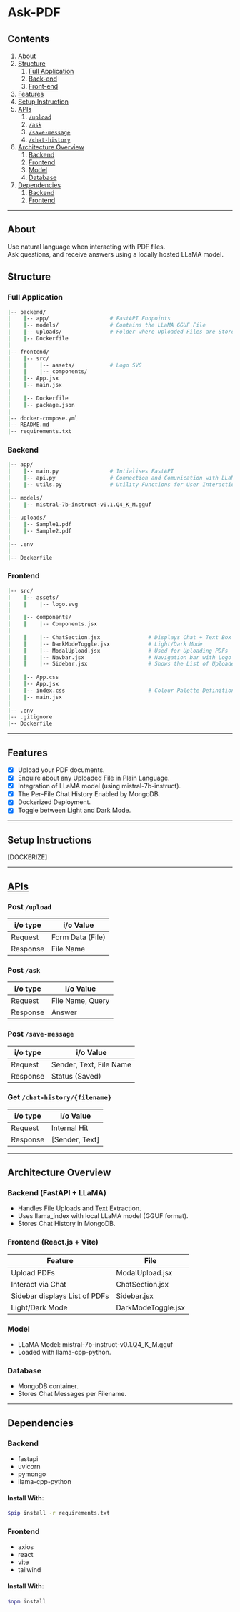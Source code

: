# Ask-PDF

## Contents
1. [About](#about)
2. [Structure](#structure)
    1. [Full Application](#full-application)
    2. [Back-end](#backend)
    3. [Front-end](#frontend)
3. [Features](#features)
4. [Setup Instruction](#setup-instructions)
5. [APIs](#apis)
    1. [`/upload`](#post-upload)
    2. [`/ask`](#post-ask)
    3. [`/save-message`](#post-save-message)
    4. [`/chat-history`](#get-chat-historyfilename)
6. [Architecture Overview](#architecture-overview)
    1. [Backend](#backend-fastapi--llama)
    2. [Frontend](#frontend-reactjs--vite)
    3. [Model](#model)
    4. [Database](#database)
7. [Dependencies](#dependencies)
    1. [Backend](#backend-1)
    2. [Frontend](#frontend-1)

---

## About
Use natural language when interacting with PDF files.  
Ask questions, and receive answers using a locally hosted LLaMA model.

## Structure
### Full Application
```sh
|-- backend/
|    |-- app/                   # FastAPI Endpoints
|    |-- models/                # Contains the LLaMA GGUF File
|    |-- uploads/               # Folder where Uploaded Files are Stored
|    |-- Dockerfile
|
|-- frontend/
|    |-- src/
|    |    |-- assets/           # Logo SVG
|    |    |-- components/
|    |-- App.jsx
|    |-- main.jsx
|
|    |-- Dockerfile
|    |-- package.json
|
|-- docker-compose.yml
|-- README.md
|-- requirements.txt
```

### Backend
```sh
|-- app/
|    |-- main.py                # Intialises FastAPI
|    |-- api.py                 # Connection and Comunication with LLaMa and Database
|    |-- utils.py               # Utility Functions for User Interaction
|
|-- models/
|    |-- mistral-7b-instruct-v0.1.Q4_K_M.gguf
|
|-- uploads/
|    |-- Sample1.pdf
|    |-- Sample2.pdf
|
|-- .env
|
|-- Dockerfile
```

### Frontend
```sh
|-- src/
|    |-- assets/
|    |    |-- logo.svg
|
|    |-- components/
|    |    |-- Components.jsx
|
|    |    |-- ChatSection.jsx               # Displays Chat + Text Box
|    |    |-- DarkModeToggle.jsx            # Light/Dark Mode
|    |    |-- ModalUpload.jsx               # Used for Uploading PDFs
|    |    |-- Navbar.jsx                    # Navigation bar with Logo and Utility Buttons.
|    |    |-- Sidebar.jsx                   # Shows the List of Uploaded PDFs
|
|    |-- App.css
|    |-- App.jsx
|    |-- index.css                          # Colour Palette Definition for Light/Dark Mode
|    |-- main.jsx
|
|-- .env
|-- .gitignore
|-- Dockerfile
```

---

## Features
- [x] Upload your PDF documents.
- [x] Enquire about any Uploaded File in Plain Language.
- [x] Integration of LLaMA model (using mistral-7b-instruct).
- [x] The Per-File Chat History Enabled by MongoDB.
- [x] Dockerized Deployment.
- [x] Toggle between Light and Dark Mode.

---

## Setup Instructions
[DOCKERIZE]

---

## [APIs](./backend/app/api.py)

### Post `/upload`
| i/o type | i/o Value |
|---------|----------|
| Request | Form Data (File) |
| Response | File Name |

### Post `/ask`
| i/o type | i/o Value |
|---------|----------|
| Request | File Name, Query |
| Response | Answer |

### Post `/save-message`
| i/o type | i/o Value |
|---------|----------|
| Request | Sender, Text, File Name |
| Response | Status (Saved) |

### Get `/chat-history/{filename}`
| i/o type | i/o Value |
|---------|----------|
| Request | Internal Hit |
| Response | [Sender, Text] |

---

## Architecture Overview
### Backend (FastAPI + LLaMA)
- Handles File Uploads and Text Extraction.
- Uses llama_index with local LLaMA model (GGUF format).
- Stores Chat History in MongoDB.

### Frontend (React.js + Vite)
| Feature | File |
|---------|------|
| Upload PDFs | ModalUpload.jsx |
| Interact via Chat | ChatSection.jsx |
| Sidebar displays List of PDFs | Sidebar.jsx |
| Light/Dark Mode | DarkModeToggle.jsx |

### Model
- LLaMA Model: mistral-7b-instruct-v0.1.Q4_K_M.gguf
- Loaded with llama-cpp-python.

### Database
- MongoDB container.
- Stores Chat Messages per Filename.

---

## Dependencies
### Backend
- fastapi
- uvicorn
- pymongo
- llama-cpp-python

#### Install With:

```sh
$pip install -r requirements.txt
```

### Frontend
- axios
- react
- vite
- tailwind

#### Install With:
```sh
$npm install
```
